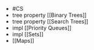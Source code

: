 - #CS
- tree property [[Binary Trees]]
- tree property [[Search Trees]]
- impl [[Priority Queues]]
- impl [[Sets]]
- [[Maps]]